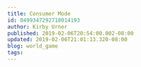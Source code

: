 ```yaml
---
title: Consumer Mode
id: 8499347292718014193
author: Kirby Urner
published: 2019-02-06T20:54:00.002-08:00
updated: 2019-02-06T21:01:13.320-08:00
blog: world_game
tags: 
---
```


